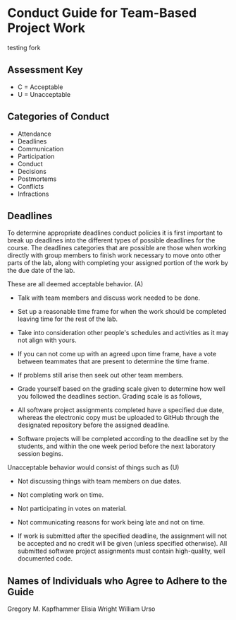 # Conduct Guide for Team-Based Project Work

testing fork

## Assessment Key

* C = Acceptable
* U = Unacceptable

## Categories of Conduct

* Attendance
* Deadlines
* Communication
* Participation
* Conduct
* Decisions
* Postmortems
* Conflicts
* Infractions

## Deadlines

To determine appropriate deadlines conduct policies it is first important to
break up deadlines into the different types of possible deadlines for the
course. The deadlines categories that are possible are those when working
directly with group members to finish work necessary to move onto other parts
of the lab, along with completing your assigned portion of the work by the due
date of the lab.

These are all deemed acceptable behavior. (A)

* Talk with team members and discuss work needed to be done.

* Set up a reasonable time frame for when the work should be completed
leaving time for the rest of the lab.

* Take into consideration other people's schedules and activities as it may
not align with yours.

* If you can not come up with an agreed upon time frame, have a vote
between teammates that are present to determine the time frame.

* If problems still arise then seek out other team members.

* Grade yourself based on the grading scale given to determine how well you
followed the deadlines section. Grading scale is as follows,

* All software project assignments completed have a specified due date, whereas
the electronic copy must be uploaded to GitHub through the designated repository
before the assigned deadline.

* Software projects will be completed according to the deadline set by
the students, and within the one week period before the next laboratory session
begins.

Unacceptable behavior would consist of things such as (U)

* Not discussing things with team members on due dates.

* Not completing work on time.

* Not participating in votes on material.

* Not communicating reasons for work being late and not on time.

* If work is submitted after the specified deadline, the assignment will not be
accepted and no credit will be given (unless specified otherwise). All submitted
software project assignments must contain high-quality, well documented code.

## Names of Individuals who Agree to Adhere to the Guide

Gregory M. Kapfhammer
Elisia Wright
William Urso
